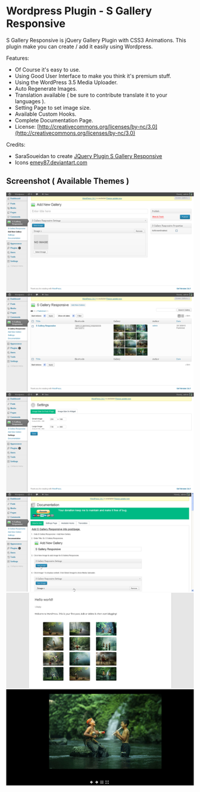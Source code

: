 # Wordpress Plugin - S Gallery Responsive

S Gallery Responsive is jQuery Gallery Plugin with CSS3 Animations. 
This plugin make you can create / add it easily using Wordpress.

Features:
* Of Course it's easy to use.
* Using Good User Interface to make you think it's premium stuff.
* Using the WordPress 3.5 Media Uploader.
* Auto Regenerate Images.
* Translation available ( be sure to contribute translate it to your languages ).
* Setting Page to set image size.
* Available Custom Hooks.
* Complete Documentation Page.
* License: [http://creativecommons.org/licenses/by-nc/3.0](http://creativecommons.org/licenses/by-nc/3.0)

Credits:
* SaraSoueidan to create [JQuery Plugin S Gallery Responsive](http://sarasoueidan.com/blog/s-gallery-responsive-jquery-gallery-plugin-with-css3-animations/)
* Icons [emey87.deviantart.com](emey87.deviantart.com)

## Screenshot ( Available Themes )
![Screenshot 1](screenshot/screenshot1.png)
![Screenshot 2](screenshot/screenshot2.png)
![Screenshot 3](screenshot/screenshot3.png)
![Screenshot 4](screenshot/screenshot4.png)
![Screenshot 5](screenshot/screenshot5.png)
![Screenshot 6](screenshot/screenshot6.png)